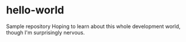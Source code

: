 # hello-world
Sample repository
Hoping to learn about this whole development world, though I'm surprisingly nervous.
